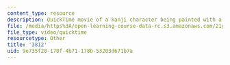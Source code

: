 ```yaml
---
content_type: resource
description: QuickTime movie of a kanji character being painted with a brush.
file: /media/https%3A/open-learning-course-data-rc.s3.amazonaws.com/21g-504-japanese-iv-spring-2009/9e735f20170f4b71178b53203d671b7a_3812.mov
file_type: video/quicktime
resourcetype: Other
title: '3812'
uid: 9e735f20-170f-4b71-178b-53203d671b7a
---
```

